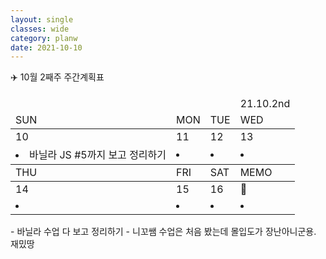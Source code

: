 ```yaml
---
layout: single
classes: wide
category: planw
date: 2021-10-10
---
```

✈️ 10월 2째주 주간계획표


  <head>
    <link rel="stylesheet" type="text/css" href="/assets/css/weeklyplan_table.css">
  </head>
  <body>


  <div>
    <table>
      <thead class="head">
        <td></td>
        <td></td>
        <td></td>
        <td>21.10.2nd</td>
      </thead>
      <thead class="date">
      <!--SUN ~ THU-->
        <tr>
          <td>SUN</td>
          <td>MON</td>
          <td>TUE</td>
          <td>WED</td>
        </tr>
      </thead>
      <tbody id="todo-list">
        <tr class= "day">
          <td>10</td>
          <td>11</td>
          <td>12</td>
          <td>13</td>
        </tr>
        <tr class="text">
        <!--본문-->
          <td> <!--일요일-->
            <li>바닐라 JS #5까지 보고 정리하기</li>
          </td>
          <td> <!--월요일-->
            <li></li>
          </td>
          <td> <!--화요일-->
            <li></li>
          </td>
          <td> <!--수요일-->
            <li></li>
          </td>
        </tr>
      </tbody>
      <thead class="date2">
        <tr>
          <td>THU</td>
          <td>FRI</td>
          <td>SAT</td>
          <td>MEMO</td>
        </tr>
      </thead>
      <tbody id="todo-list">
        <tr class= "day">
          <td>14</td>
          <td>15</td>
          <td>16</td>
          <td>📝</td>
        </tr>
        <tr class="text">
        <!--본문-->
          <td> <!--목요일-->
            <li></li>
          </td>
          <td> <!--금요일-->
            <li></li>
          </td>
          <td> <!--토요일-->
            <li></li>
          </td>
          <td> <!--메모장-->
            <li></li>
          </td>
        </tr>
      </tbody>
    </table>
  </div>
  </body>
- 바닐라 수업 다 보고 정리하기
  - 니꼬쌤 수업은 처음 봤는데 몰입도가 장난아니군용. 재밌땅